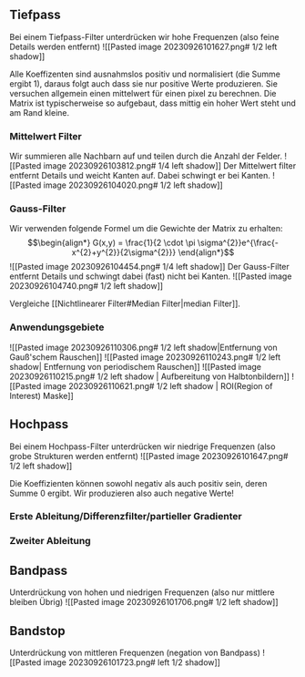 ## Tiefpass
Bei einem Tiefpass-Filter unterdrücken wir hohe Frequenzen (also feine Details werden entfernt)
![[Pasted image 20230926101627.png# 1/2 left shadow]]

Alle Koeffizenten sind ausnahmslos positiv und normalisiert (die Summe ergibt 1), daraus folgt auch dass sie nur positive Werte produzieren.
Sie versuchen allgemein einen mittelwert für einen pixel zu berechnen.
Die Matrix ist typischerweise so aufgebaut, dass mittig ein hoher Wert steht und am Rand kleine.
### Mittelwert Filter
Wir summieren alle Nachbarn auf und teilen durch die Anzahl der Felder.
![[Pasted image 20230926103812.png# 1/4 left shadow]]
Der Mittelwert filter entfernt Details und weicht Kanten auf. Dabei schwingt er bei Kanten.
![[Pasted image 20230926104020.png# 1/2 left shadow]]
### Gauss-Filter
Wir verwenden folgende Formel um die Gewichte der Matrix zu erhalten:
$$\begin{align*}
G(x,y) = \frac{1}{2 \cdot \pi \sigma^{2}}e^{\frac{-x^{2}+y^{2}}{2\sigma^{2}}}
\end{align*}$$
![[Pasted image 20230926104454.png# 1/4 left shadow]]
Der Gauss-Filter entfernt Details und schwingt dabei (fast) nicht bei Kanten.
![[Pasted image 20230926104740.png# 1/2 left shadow]]

Vergleiche [[Nichtlinearer Filter#Median Filter|median Filter]].
### Anwendungsgebiete
 ![[Pasted image 20230926110306.png# 1/2 left shadow|Entfernung von Gauß'schem Rauschen]] 
![[Pasted image 20230926110243.png# 1/2 left shadow| Entfernung von periodischem Rauschen]]
![[Pasted image 20230926110215.png# 1/2 left shadow | Aufbereitung von Halbtonbildern]]
![[Pasted image 20230926110621.png# 1/2 left shadow | ROI(Region of Interest) Maske]]                                                     
## Hochpass
Bei einem Hochpass-Filter unterdrücken wir niedrige Frequenzen (also grobe Strukturen werden entfernt)
![[Pasted image 20230926101647.png# 1/2 left shadow]]

Die Koeffizienten können sowohl negativ als auch positiv sein, deren Summe 0 ergibt. Wir produzieren also auch negative Werte!
### Erste Ableitung/Differenzfilter/partieller Gradienter

### Zweiter Ableitung

## Bandpass
Unterdrückung von hohen und niedrigen Frequenzen (also nur mittlere bleiben Übrig)
![[Pasted image 20230926101706.png# 1/2 left shadow]]

## Bandstop
Unterdrückung von mittleren Frequenzen (negation von Bandpass)
![[Pasted image 20230926101723.png# left 1/2 shadow]]
